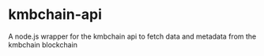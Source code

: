 # kmbchain-api
A node.js wrapper for the kmbchain api to fetch data and metadata from the kmbchain blockchain
